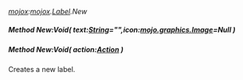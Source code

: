 _[mojox](../../modules/mojox/mojox-module.md):[mojox](../../modules/mojox/mojox-module.md).[Label](../../modules/mojox/mojox-label.md).New_
##### Method New:Void( text:[String](../../modules/wonkey/wonkey-types-string.md)="",icon:[mojo.graphics.Image](../../modules/mojo/mojo-graphics-image.md)=Null )
##### Method New:Void( action:[Action](../../modules/mojox/mojox-action.md) )
Creates a new label.
